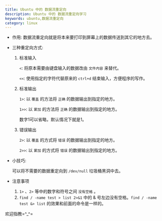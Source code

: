 ```yaml
---
title: Ubuntu 中的 数据流重定向
description: Ubuntu 中的 数据流重定向学习
keywords: ubuntu,数据流重定向
category: linux
---
```


- 作用: 数据流重定向就是将本来要打印到屏幕上的数据传送到其它的地方去。

- 三种重定向方式:

    1. 标准输入
    
        `<`: 将原本需要由键盘输入的数据改由 `文件内容` 来替代。
        
        `<<`: 使用指定的字符代替原来的 `ctrl+d` 结束输入，方便程序的写作。
    
    2. 标准输出
        
        `1>`: 以 `覆盖` 的方法将 `正确` 的数据输出到指定的地方。
        
        `1>>`: 以 `累加` 的方法将 `正确` 的数据输出到指定的地方。
        
        数字1可以省略，默认情况下就是1。
    
    3. 错误输出
    
        `2>`: 以 `覆盖` 的方式将 `错误` 的数据输出到指定的地方。
    
        `2>>`: 以 `累加` 的方式将 `错误` 的数据输出到指定的地方。
    
- 小技巧:

    可以将不需要的数据重定向到 `/dev/null` 垃圾桶黑洞中去。
    
- 注意事项

    1. `1>` 、`2>` 等中的数字和符号之间 `没有空格` 。
    2. `find / -name test > list 2>&1` 中的 & 号左边没有空格。`find / -name test &> list` 的效果和前面的命令是一样的。
    
欢迎指教=^_^=
